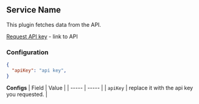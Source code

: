 ## Service Name ##
This plugin fetches data from the API.

[Request API key]() - link to API

### Configuration ###
```json
{
  "apiKey": "api key",
}
```

**Configs**
| Field | Value |
| ----- | ----- |
| `apiKey` | replace it with the api key you requested. |
